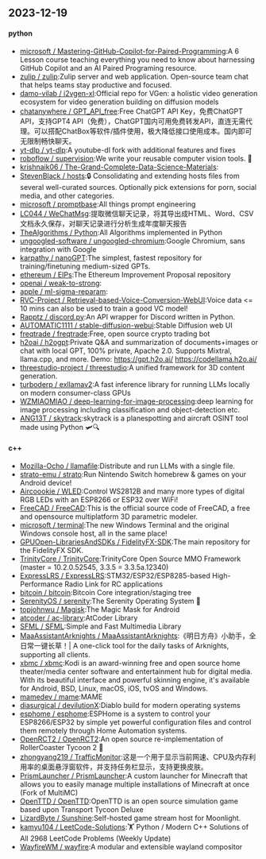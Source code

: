 ## 2023-12-19

#### python
* [microsoft / Mastering-GitHub-Copilot-for-Paired-Programming](https://github.com/microsoft/Mastering-GitHub-Copilot-for-Paired-Programming):A 6 Lesson course teaching everything you need to know about harnessing GitHub Copilot and an AI Paired Programing resource.
* [zulip / zulip](https://github.com/zulip/zulip):Zulip server and web application. Open-source team chat that helps teams stay productive and focused.
* [damo-vilab / i2vgen-xl](https://github.com/damo-vilab/i2vgen-xl):Official repo for VGen: a holistic video generation ecosystem for video generation building on diffusion models
* [chatanywhere / GPT_API_free](https://github.com/chatanywhere/GPT_API_free):Free ChatGPT API Key，免费ChatGPT API，支持GPT4 API（免费），ChatGPT国内可用免费转发API，直连无需代理。可以搭配ChatBox等软件/插件使用，极大降低接口使用成本。国内即可无限制畅快聊天。
* [yt-dlp / yt-dlp](https://github.com/yt-dlp/yt-dlp):A youtube-dl fork with additional features and fixes
* [roboflow / supervision](https://github.com/roboflow/supervision):We write your reusable computer vision tools. 💜
* [krishnaik06 / The-Grand-Complete-Data-Science-Materials](https://github.com/krishnaik06/The-Grand-Complete-Data-Science-Materials):
* [StevenBlack / hosts](https://github.com/StevenBlack/hosts):🔒 Consolidating and extending hosts files from several well-curated sources. Optionally pick extensions for porn, social media, and other categories.
* [microsoft / promptbase](https://github.com/microsoft/promptbase):All things prompt engineering
* [LC044 / WeChatMsg](https://github.com/LC044/WeChatMsg):提取微信聊天记录，将其导出成HTML、Word、CSV文档永久保存，对聊天记录进行分析生成年度聊天报告
* [TheAlgorithms / Python](https://github.com/TheAlgorithms/Python):All Algorithms implemented in Python
* [ungoogled-software / ungoogled-chromium](https://github.com/ungoogled-software/ungoogled-chromium):Google Chromium, sans integration with Google
* [karpathy / nanoGPT](https://github.com/karpathy/nanoGPT):The simplest, fastest repository for training/finetuning medium-sized GPTs.
* [ethereum / EIPs](https://github.com/ethereum/EIPs):The Ethereum Improvement Proposal repository
* [openai / weak-to-strong](https://github.com/openai/weak-to-strong):
* [apple / ml-sigma-reparam](https://github.com/apple/ml-sigma-reparam):
* [RVC-Project / Retrieval-based-Voice-Conversion-WebUI](https://github.com/RVC-Project/Retrieval-based-Voice-Conversion-WebUI):Voice data <= 10 mins can also be used to train a good VC model!
* [Rapptz / discord.py](https://github.com/Rapptz/discord.py):An API wrapper for Discord written in Python.
* [AUTOMATIC1111 / stable-diffusion-webui](https://github.com/AUTOMATIC1111/stable-diffusion-webui):Stable Diffusion web UI
* [freqtrade / freqtrade](https://github.com/freqtrade/freqtrade):Free, open source crypto trading bot
* [h2oai / h2ogpt](https://github.com/h2oai/h2ogpt):Private Q&A and summarization of documents+images or chat with local GPT, 100% private, Apache 2.0. Supports Mixtral, llama.cpp, and more. Demo: https://gpt.h2o.ai/ https://codellama.h2o.ai/
* [threestudio-project / threestudio](https://github.com/threestudio-project/threestudio):A unified framework for 3D content generation.
* [turboderp / exllamav2](https://github.com/turboderp/exllamav2):A fast inference library for running LLMs locally on modern consumer-class GPUs
* [WZMIAOMIAO / deep-learning-for-image-processing](https://github.com/WZMIAOMIAO/deep-learning-for-image-processing):deep learning for image processing including classification and object-detection etc.
* [ANG13T / skytrack](https://github.com/ANG13T/skytrack):skytrack is a planespotting and aircraft OSINT tool made using Python 🛩🔍

#### c++
* [Mozilla-Ocho / llamafile](https://github.com/Mozilla-Ocho/llamafile):Distribute and run LLMs with a single file.
* [strato-emu / strato](https://github.com/strato-emu/strato):Run Nintendo Switch homebrew & games on your Android device!
* [Aircoookie / WLED](https://github.com/Aircoookie/WLED):Control WS2812B and many more types of digital RGB LEDs with an ESP8266 or ESP32 over WiFi!
* [FreeCAD / FreeCAD](https://github.com/FreeCAD/FreeCAD):This is the official source code of FreeCAD, a free and opensource multiplatform 3D parametric modeler.
* [microsoft / terminal](https://github.com/microsoft/terminal):The new Windows Terminal and the original Windows console host, all in the same place!
* [GPUOpen-LibrariesAndSDKs / FidelityFX-SDK](https://github.com/GPUOpen-LibrariesAndSDKs/FidelityFX-SDK):The main repository for the FidelityFX SDK.
* [TrinityCore / TrinityCore](https://github.com/TrinityCore/TrinityCore):TrinityCore Open Source MMO Framework (master = 10.2.0.52545, 3.3.5 = 3.3.5a.12340)
* [ExpressLRS / ExpressLRS](https://github.com/ExpressLRS/ExpressLRS):STM32/ESP32/ESP8285-based High-Performance Radio Link for RC applications
* [bitcoin / bitcoin](https://github.com/bitcoin/bitcoin):Bitcoin Core integration/staging tree
* [SerenityOS / serenity](https://github.com/SerenityOS/serenity):The Serenity Operating System 🐞
* [topjohnwu / Magisk](https://github.com/topjohnwu/Magisk):The Magic Mask for Android
* [atcoder / ac-library](https://github.com/atcoder/ac-library):AtCoder Library
* [SFML / SFML](https://github.com/SFML/SFML):Simple and Fast Multimedia Library
* [MaaAssistantArknights / MaaAssistantArknights](https://github.com/MaaAssistantArknights/MaaAssistantArknights):《明日方舟》小助手，全日常一键长草！| A one-click tool for the daily tasks of Arknights, supporting all clients.
* [xbmc / xbmc](https://github.com/xbmc/xbmc):Kodi is an award-winning free and open source home theater/media center software and entertainment hub for digital media. With its beautiful interface and powerful skinning engine, it's available for Android, BSD, Linux, macOS, iOS, tvOS and Windows.
* [mamedev / mame](https://github.com/mamedev/mame):MAME
* [diasurgical / devilutionX](https://github.com/diasurgical/devilutionX):Diablo build for modern operating systems
* [esphome / esphome](https://github.com/esphome/esphome):ESPHome is a system to control your ESP8266/ESP32 by simple yet powerful configuration files and control them remotely through Home Automation systems.
* [OpenRCT2 / OpenRCT2](https://github.com/OpenRCT2/OpenRCT2):An open source re-implementation of RollerCoaster Tycoon 2 🎢
* [zhongyang219 / TrafficMonitor](https://github.com/zhongyang219/TrafficMonitor):这是一个用于显示当前网速、CPU及内存利用率的桌面悬浮窗软件，并支持任务栏显示，支持更换皮肤。
* [PrismLauncher / PrismLauncher](https://github.com/PrismLauncher/PrismLauncher):A custom launcher for Minecraft that allows you to easily manage multiple installations of Minecraft at once (Fork of MultiMC)
* [OpenTTD / OpenTTD](https://github.com/OpenTTD/OpenTTD):OpenTTD is an open source simulation game based upon Transport Tycoon Deluxe
* [LizardByte / Sunshine](https://github.com/LizardByte/Sunshine):Self-hosted game stream host for Moonlight.
* [kamyu104 / LeetCode-Solutions](https://github.com/kamyu104/LeetCode-Solutions):🏋️ Python / Modern C++ Solutions of All 2968 LeetCode Problems (Weekly Update)
* [WayfireWM / wayfire](https://github.com/WayfireWM/wayfire):A modular and extensible wayland compositor
